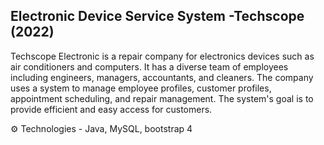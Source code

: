 ## Electronic Device Service System -Techscope (2022)

Techscope Electronic is a repair company for electronics devices such as air conditioners and computers. It has a diverse team of employees including engineers, managers, accountants, and cleaners. The company uses a system to manage employee profiles, customer profiles, appointment scheduling, and repair management. The system's goal is to provide efficient and easy access for customers.
<br>

   ⚙ Technologies -  Java, MySQL, bootstrap 4

<br>
<br>

<!-- 
> **To see additional details, including screenshots, please follow this link.:** [click here](https://drive.google.com/file/d/1rBhcaAeMmh5nBfEPVqmHh44k5jFZHuxs/view?usp=share_link)

  📸 Screenshots - [View](https://drive.google.com/drive/folderaring)  --!>
